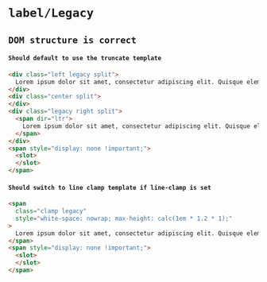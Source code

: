 # `label/Legacy`

## `DOM structure is correct`

####   `Should default to use the truncate template`

```html
<div class="left legacy split">
  Lorem ipsum dolor sit amet, consectetur adipiscing elit. Quisque elementum sapien justo, vel mattis quam rhoncus eu.
</div>
<div class="center split">
</div>
<div class="legacy right split">
  <span dir="ltr">
    Lorem ipsum dolor sit amet, consectetur adipiscing elit. Quisque elementum sapien justo, vel mattis quam rhoncus eu.
  </span>
</div>
<span style="display: none !important;">
  <slot>
  </slot>
</span>

```

####   `Should switch to line clamp template if line-clamp is set`

```html
<span
  class="clamp legacy"
  style="white-space: nowrap; max-height: calc(1em * 1.2 * 1);"
>
  Lorem ipsum dolor sit amet, consectetur adipiscing elit. Quisque elementum sapien justo, vel mattis quam rhoncus eu. Lorem ipsum dolor sit amet, consectetur adipiscing elit. Quisque elementum sapien justo, vel mattis quam rhoncus eu.
</span>
<span style="display: none !important;">
  <slot>
  </slot>
</span>

```

